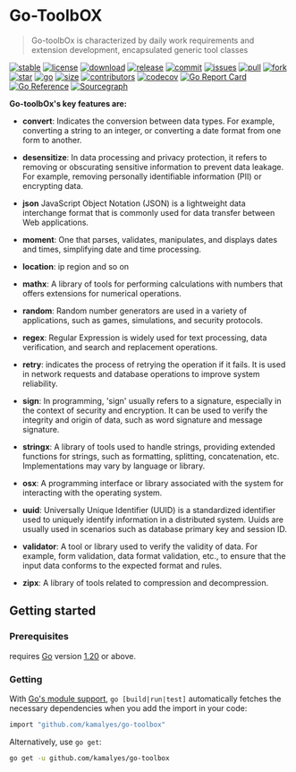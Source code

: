 # Go-ToolbOX

> Go-toolbOx is characterized by daily work requirements and extension development, encapsulated generic tool classes


[![stable](https://img.shields.io/badge/stable-stable-green.svg)](https://github.com/kamalyes/go-toolbox)
[![license](https://img.shields.io/github/license/kamalyes/go-toolbox)]()
[![download](https://img.shields.io/github/downloads/kamalyes/go-toolbox/total)]()
[![release](https://img.shields.io/github/v/release/kamalyes/go-toolbox)]()
[![commit](https://img.shields.io/github/last-commit/kamalyes/go-toolbox)]()
[![issues](https://img.shields.io/github/issues/kamalyes/go-toolbox)]()
[![pull](https://img.shields.io/github/issues-pr/kamalyes/go-toolbox)]()
[![fork](https://img.shields.io/github/forks/kamalyes/go-toolbox)]()
[![star](https://img.shields.io/github/stars/kamalyes/go-toolbox)]()
[![go](https://img.shields.io/github/go-mod/go-version/kamalyes/go-toolbox)]()
[![size](https://img.shields.io/github/repo-size/kamalyes/go-toolbox)]()
[![contributors](https://img.shields.io/github/contributors/kamalyes/go-toolbox)]()
[![codecov](https://codecov.io/gh/kamalyes/go-toolbox/branch/master/graph/badge.svg)](https://codecov.io/gh/kamalyes/go-toolbox)
[![Go Report Card](https://goreportcard.com/badge/github.com/kamalyes/go-toolbox)](https://goreportcard.com/report/github.com/kamalyes/go-toolbox)
[![Go Reference](https://pkg.go.dev/badge/github.com/kamalyes/go-toolbox?status.svg)](https://pkg.go.dev/github.com/kamalyes/go-toolbox?tab=doc)
[![Sourcegraph](https://sourcegraph.com/github.com/kamalyes/go-toolbox/-/badge.svg)](https://sourcegraph.com/github.com/kamalyes/go-toolbox?badge)

**Go-toolbOx's key features are:**

- **convert**: Indicates the conversion between data types. For example, converting a string to an integer, or converting a date format from one form to another.

- **desensitize**: In data processing and privacy protection, it refers to removing or obscurating sensitive information to prevent data leakage. For example, removing personally identifiable information (PII) or encrypting data.

- **json** JavaScript Object Notation (JSON) is a lightweight data interchange format that is commonly used for data transfer between Web applications.

- **moment**: One that parses, validates, manipulates, and displays dates and times, simplifying date and time processing.

- **location**: ip region and so on

- **mathx**: A library of tools for performing calculations with numbers that offers extensions for numerical operations.

- **random**: Random number generators are used in a variety of applications, such as games, simulations, and security protocols.

- **regex**: Regular Expression is widely used for text processing, data verification, and search and replacement operations.

- **retry**: indicates the process of retrying the operation if it fails. It is used in network requests and database operations to improve system reliability.

- **sign**: In programming, 'sign' usually refers to a signature, especially in the context of security and encryption. It can be used to verify the integrity and origin of data, such as word signature and message signature.

- **stringx**: A library of tools used to handle strings, providing extended functions for strings, such as formatting, splitting, concatenation, etc. Implementations may vary by language or library.

- **osx**: A programming interface or library associated with the system for interacting with the operating system.

- **uuid**: Universally Unique Identifier (UUID) is a standardized identifier used to uniquely identify information in a distributed system. Uuids are usually used in scenarios such as database primary key and session ID.

- **validator**: A tool or library used to verify the validity of data. For example, form validation, data format validation, etc., to ensure that the input data conforms to the expected format and rules.

- **zipx**: A library of tools related to compression and decompression.

## Getting started

### Prerequisites

requires [Go](https://go.dev/) version [1.20](https://go.dev/doc/devel/release#go1.20.0) or above.

### Getting

With [Go's module support](https://go.dev/wiki/Modules#how-to-use-modules), `go [build|run|test]` automatically fetches the necessary dependencies when you add the import in your code:

```sh
import "github.com/kamalyes/go-toolbox"
```

Alternatively, use `go get`:

```sh
go get -u github.com/kamalyes/go-toolbox
```
